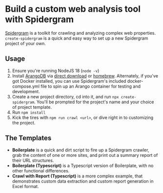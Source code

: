 # Build a custom web analysis tool with Spidergram

[Spidergram](https://github.com/autogram-is/spidergram) is a toolkit for crawling and analyzing complex web properties. `create-spidergram` is a quick and easy way to set up a new Spidergram project of your own.

## Usage
1. Ensure you're running NodeJS 18 (`node -v`)
2. Install [ArangoDB](https://arangodb.com) via [direct download](https://www.arangodb.com/download-major/) or [homebrew](https://formulae.brew.sh/formula/arangodb). Alternately, if you've got Docker installed, you can use Spidergram's included docker-compose.yml file to spin up an Arango container for testing and development.
3. Create a new project directory, cd into it, and run `npx create-spidergram`. You'll be prompted for the project's name and your choice of project template.
4. Run `npm install`
5. Kick the tires with `npm run crawl <url>`, or dive right in to customizing the project.

## The Templates
- **Boilerplate** is a quick and dirt script to fire up a Spidergram crawler, grab the content of one or more sites, and print out a summary report of their URL structures.
- **Boilerplate (Typescript)** is a Typescript version of Boilerplate, with no other functional differences.
- **Crawl with Report (Typescript)** is a more complex example, that demonstrates custom data extraction and custom report generation in Excel format.
